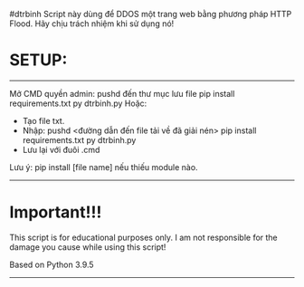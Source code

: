 #dtrbinh
Script này dùng để DDOS một trang web bằng phương pháp HTTP Flood.
Hãy chịu trách nhiệm khi sử dụng nó!
# SETUP:
---
Mở CMD quyền admin:
  pushd đến thư mục lưu file
  pip install requirements.txt
  py dtrbinh.py
Hoặc:
  - Tạo file txt.
  - Nhập:   pushd <đường dẫn đến file tải về đã giải nén>
           pip install requirements.txt
           py dtrbinh.py
  - Lưu lại với đuôi .cmd

Lưu ý: pip install [file name] nếu thiếu module nào.

___
# Important!!!

This script is for educational purposes only. I am not responsible for the damage you cause while using this script!

Based on Python 3.9.5
___
